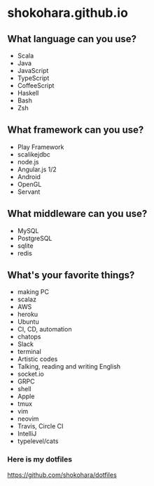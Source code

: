 # shokohara.github.io

## What language can you use?
- Scala
- Java
- JavaScript
- TypeScript
- CoffeeScript
- Haskell
- Bash
- Zsh

## What framework can you use?
- Play Framework
- scalikejdbc
- node.js
- Angular.js 1/2
- Android
- OpenGL
- Servant

## What middleware can you use?
- MySQL
- PostgreSQL
- sqlite
- redis

## What's your favorite things?
- making PC
- scalaz
- AWS
- heroku
- Ubuntu
- CI, CD, automation
- chatops
- Slack
- terminal
- Artistic codes
- Talking, reading and writing English
- socket.io
- GRPC
- shell
- Apple
- tmux
- vim
- neovim
- Travis, Circle CI
- IntelliJ
- typelevel/cats

### Here is my dotfiles
https://github.com/shokohara/dotfiles
